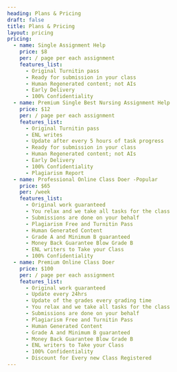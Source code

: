 ```yaml
---
heading: Plans & Pricing
draft: false
title: Plans & Pricing
layout: pricing
pricing:
  - name: Single Assignment Help
    price: $8
    per: / page per each assignment
    features_list:
      - Original Turnitin pass
      - Ready for submission in your class
      - Human Regenerated content; not AIs
      - Early Delivery
      - 100% Confidentiality
  - name: Premium Single Best Nursing Assignment Help
    price: $12
    per: / page per each assignment
    features_list:
      - Original Turnitin pass
      - ENL writes
      - Update after every 5 hours of task progress
      - Ready for submission in your class
      - Human Regenerated content; not AIs
      - Early Delivery
      - 100% Confidentiality
      - Plagiarism Report
  - name: Professional Online Class Doer -Popular
    price: $65
    per: /week
    features_list:
      - Original work guaranteed
      - You relax and we take all tasks for the class
      - Submissions are done on your behalf
      - Plagiarism Free and Turnitin Pass
      - Human Generated Content
      - Grade A and Minimum B guaranteed
      - Money Back Guarantee Blow Grade B
      - ENL writers to Take your Class
      - 100% Confidentiality
  - name: Premium Online Class Doer
    price: $100
    per: / page per each assignment
    features_list:
      - Original work guaranteed
      - Update every 24hrs
      - Update of the grades every grading time
      - You relax and we take all tasks for the class
      - Submissions are done on your behalf
      - Plagiarism Free and Turnitin Pass
      - Human Generated Content
      - Grade A and Minimum B guaranteed
      - Money Back Guarantee Blow Grade B
      - ENL writers to Take your Class
      - 100% Confidentiality
      - Discount for Every new Class Registered
---
```


